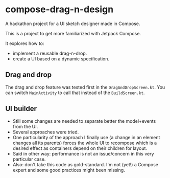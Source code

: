 # compose-drag-n-design
A hackathon project for a UI sketch designer made in Compose.

This is a project to get more familiarized with Jetpack Compose.

It explores how to:
- implement a reusable drag-n-drop.
- create a UI based on a dynamic specification.

## Drag and drop

The drag and drop feature was tested first in the `DragAndDropScreen.kt`.
You can switch `MainActivity` to call that instead of the `BuildScreen.kt`.

## UI builder

- Still some changes are needed to separate better the model+events from the UI.
- Several approaches were tried.
- One particularity of the approach I finally use (a change in an element changes all its parents)
  forces the whole UI to recompose which is a desired effect as containers depend on their children for layout.
- Said in other way: performance is not an issue/concern in this very particular case.
- Also: don't take this code as gold-standard. I'm not (yet!) a Compose expert and some good practices might been missing.
